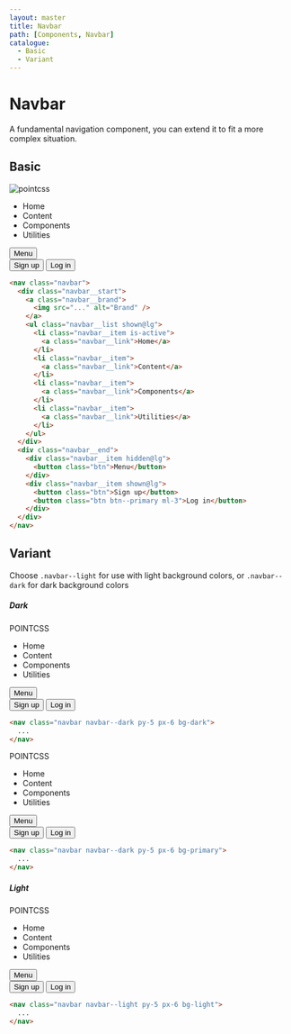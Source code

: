 ```yaml
---
layout: master
title: Navbar
path: [Components, Navbar]
catalogue:
  - Basic
  - Variant
---
```


# Navbar

A fundamental navigation component, you can extend it to fit a more complex situation.

## Basic

<section class="snippet">
  <div class="snippet__preview">
    <nav class="navbar">
      <div class="navbar__start">
        <a class="navbar__brand">
          <img src="{{project.url}}/images/logo.svg" alt="pointcss" />
        </a>
        <ul class="navbar__list shown@lg">
          <li class="navbar__item is-active">
            <a class="navbar__link">Home</a>
          </li>
          <li class="navbar__item">
            <a class="navbar__link">Content</a>
          </li>
          <li class="navbar__item">
            <a class="navbar__link">Components</a>
          </li>
          <li class="navbar__item">
            <a class="navbar__link">Utilities</a>
          </li>
        </ul>
      </div>
      <div class="navbar__end">
        <div class="navbar__item hidden@lg">
          <button class="btn">Menu</button>
        </div>
        <div class="navbar__item shown@lg">
          <div class="flex">
            <button class="btn">Sign up</button>
            <button class="btn btn--primary ml-3">Log in</button>
          </div>
        </div>
      </div>
    </nav>
  </div>
  <div class="snippet__source">

```html
<nav class="navbar">
  <div class="navbar__start">
    <a class="navbar__brand">
      <img src="..." alt="Brand" />
    </a>
    <ul class="navbar__list shown@lg">
      <li class="navbar__item is-active">
        <a class="navbar__link">Home</a>
      </li>
      <li class="navbar__item">
        <a class="navbar__link">Content</a>
      </li>
      <li class="navbar__item">
        <a class="navbar__link">Components</a>
      </li>
      <li class="navbar__item">
        <a class="navbar__link">Utilities</a>
      </li>
    </ul>
  </div>
  <div class="navbar__end">
    <div class="navbar__item hidden@lg">
      <button class="btn">Menu</button>
    </div>
    <div class="navbar__item shown@lg">
      <button class="btn">Sign up</button>
      <button class="btn btn--primary ml-3">Log in</button>
    </div>
  </div>
</nav>
```

  </div>
</section>

## Variant

Choose `.navbar--light` for use with light background colors, or `.navbar--dark` for dark background colors

##### Dark

<section class="snippet">
  <div class="snippet__preview">
    <nav class="navbar navbar--dark py-5 px-6 bg-dark">
      <div class="navbar__start">
        <a role="button" class="navbar__brand">POINTCSS</a>
        <ul class="navbar__list shown@lg">
          <li class="navbar__item is-active">
            <a class="navbar__link">Home</a>
          </li>
          <li class="navbar__item">
            <a class="navbar__link">Content</a>
          </li>
          <li class="navbar__item">
            <a class="navbar__link">Components</a>
          </li>
          <li class="navbar__item">
            <a class="navbar__link">Utilities</a>
          </li>
        </ul>
      </div>
      <div class="navbar__end">
        <div class="navbar__item hidden@lg">
          <button class="btn btn--white btn--outline">Menu</button>
        </div>
        <div class="navbar__item shown@lg">
          <button class="btn btn--white btn--outline">Sign up</button>
          <button class="btn btn--white btn--outline ml-3">Log in</button>
        </div>
      </div>
    </nav>
  </div>
  <div class="snippet__source">

```html
<nav class="navbar navbar--dark py-5 px-6 bg-dark">
  ...
</nav>
```

  </div>
</section>

<section class="snippet">
  <div class="snippet__preview">
    <nav class="navbar navbar--dark py-5 px-6 bg-primary">
      <div class="navbar__start">
        <a role="button" class="navbar__brand">POINTCSS</a>
        <ul class="navbar__list shown@lg">
          <li class="navbar__item is-active">
            <a class="navbar__link">Home</a>
          </li>
          <li class="navbar__item">
            <a class="navbar__link">Content</a>
          </li>
          <li class="navbar__item">
            <a class="navbar__link">Components</a>
          </li>
          <li class="navbar__item">
            <a class="navbar__link">Utilities</a>
          </li>
        </ul>
      </div>
      <div class="navbar__end">
        <div class="navbar__item hidden@lg">
          <button class="btn btn--white btn--outline">Menu</button>
        </div>
        <div class="navbar__item shown@lg">
          <button class="btn btn--white btn--outline">Sign up</button>
          <button class="btn btn--white btn--outline ml-3">Log in</button>
        </div>
      </div>
    </nav>
  </div>
  <div class="snippet__source">

```html
<nav class="navbar navbar--dark py-5 px-6 bg-primary">
  ...
</nav>
```

  </div>
</section>

##### Light

<section class="snippet">
  <div class="snippet__preview">
    <nav class="navbar navbar--light py-5 px-6 bg-light">
      <div class="navbar__start">
        <a role="button" class="navbar__brand">POINTCSS</a>
        <ul class="navbar__list shown@lg">
          <li class="navbar__item is-active">
            <a class="navbar__link">Home</a>
          </li>
          <li class="navbar__item">
            <a class="navbar__link">Content</a>
          </li>
          <li class="navbar__item">
            <a class="navbar__link">Components</a>
          </li>
          <li class="navbar__item">
            <a class="navbar__link">Utilities</a>
          </li>
        </ul>
      </div>
      <div class="navbar__end">
        <div class="navbar__item hidden@lg">
          <button class="btn">Menu</button>
        </div>
        <div class="navbar__item shown@lg">
          <button class="btn">Sign up</button>
          <button class="btn ml-3">Log in</button>
        </div>
      </div>
    </nav>
  </div>
  <div class="snippet__source">

```html
<nav class="navbar navbar--light py-5 px-6 bg-light">
  ...
</nav>
```

  </div>
</section>
